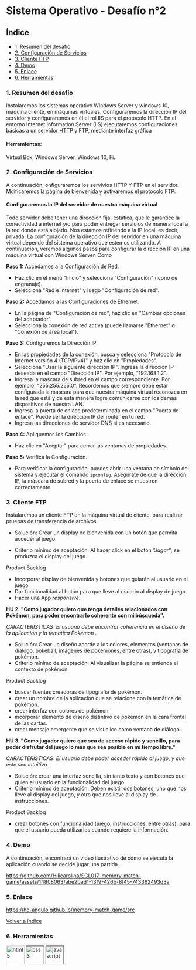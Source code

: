 <a name="top"></a>
# Sistema Operativo - Desafío n°2

## Índice

- [1. Resumen del desafío](#item1)
- [2. Configuración de Servicios](#item2)
- [3. Cliente FTP](#item3)
- [4. Demo](#item4)
- [5. Enlace](#item5)
- [6. Herramientas](#item6) 

<a name="item1"></a>
### 1. Resumen del desafío
Instalaremos los sistemas operativo Windows Server y windows 10, máquina cliente, en máquinas virtuales. Configuraremos la dirección IP del servidor y configuraremos en él el rol IIS para el protocolo HTTP. 
En el entorno Internet Information Server (IIS) ejecutaremos configuraciones básicas a un servidor HTTP y FTP, mediante interfaz gráfica



#### Herramientas:
Virtual Box, Windows Server, Windows 10, Fi.

<a name="item2"></a>
### 2. Configuración de Servicios
A continuación, onfiguraremos los servivios HTTP Y FTP en el servidor. Mdificaremos la página de bienvenida y activaremos el protocolo FTP.

#### Configuraremos la IP del servidor de nuestra máquina virtual
Todo servidor debe tener una dirección fija, estática, que le garantice la conectividad a internet y/o para poder entregar servicios de manera local a la red donde está alojado. Nos estamos refiriendo a la IP local, es decir, privada. La configuración de la dirección IP del servidor en una máquina virtual depende del sistema operativo que estemos utilizando. A continuación, veremos algunos pasos para configurar la dirección IP en una máquina virtual con Windows Server. Como 

**Paso 1:** Accedamos a la Configuración de Red.
* Haz clic en el menú "Inicio" y selecciona "Configuración" (icono de engranaje).
* Selecciona "Red e Internet" y luego "Configuración de red".

**Paso 2:** Accedamos a las Configuraciones de Ethernet.
* En la página de "Configuración de red", haz clic en "Cambiar opciones del
adaptador".
* Selecciona la conexión de red activa (puede llamarse "Ethernet" o
"Conexión de área local").

**Paso 3:** Configuremos la Dirección IP.
* En las propiedades de la conexión, busca y selecciona "Protocolo de
Internet versión 4 (TCP/IPv4)" y haz clic en "Propiedades".
* Selecciona "Usar la siguiente dirección IP".
   Ingresa la dirección IP deseada en el campo "Dirección IP". Por
ejemplo, "192.168.1.2".
* Ingresa la máscara de subred en el campo correspondiente. Por
ejemplo, "255.255.255.0". Recordemos que siempre debe estar configurada la mascara
para que nuestra máquina virtual reconozca en la red que está y de esta manera logre comunicarse con los demás dispositivos de nuestra LAN.
* Ingresa la puerta de enlace predeterminada en el campo "Puerta de
enlace". Puede ser la dirección IP del router en tu red.
* Ingresa las direcciones de servidor DNS si es necesario.

**Paso 4:** Apliquemos los Cambios.
* Haz clic en "Aceptar" para cerrar las ventanas de propiedades.

**Paso 5:** Verifica la Configuración.
* Para verificar la configuración, puedes abrir una ventana de símbolo del
sistema y ejecutar el comando `ipconfig`. Asegúrate de que la dirección IP,
la máscara de subred y la puerta de enlace se muestren correctamente.




<a name="item3"></a>
### 3. Cliente FTP
Instalaremos un cliente FTP en la máquina virtual de cliente, para realizar pruebas de transferencia de archivos.





* Solución: Crear un display de bienvenida con un botón que permita acceder al juego.

* Criterio mínimo de aceptación: Al hacer click en el botón _"Jugar"_, se produzca el display del juego.

Product Backlog
- Incorporar display de bienvenida y botones que guiarán al usuario en el juego.
- Dar funcionalidad al botón para que lleve al usuario al display de juego.
- Hacer una App _responsive_.


**HU 2. "Como jugador quiero que tenga detalles relacionados con Pokémon, para poder encontrarlo coherente con mi búsqueda".**

_CARACTERÍSTICAS: El usuario debe encontrar coherencia en el diseño de la aplicación y la tematica Pokémon ._

* Solución: Crear un diseño acorde a los colores, elementos (ventanas de diálogo, pokeball, imágenes de pokemones, entre otras), y tipografía de pokémon.
* Criterio mínimo de aceptación: Al visualizar la página se entienda el contexto de pokémon.

Product Backlog
- buscar fuentes creadoras de tipografia de pokémon. 
- crear un nombre de la aplicación que se relacione con la temática de pokémon.
- crear interfaz con colores de pokémon
- incorporar elemento de diseño distintivo de pokémon en la cara frontal de las cartas.
- crear mensaje emergente que se visualice como ventana de diálogo.


**HU 3. "Como jugador quiero que sea de acceso rápido y sencillo, para poder disfrutar del juego lo más que sea posible en mi tiempo libre."**

_CARACTERÍSTICAS: El usuario debe poder acceder rápido al juego, y que este sea intuitivo ._
* Solución: crear una interfaz sencilla, sin tanto texto y con botones que guien al usuario en la funcionalidad del juego.
* Criterio mínimo de aceptación: Deben existir dos botones, uno que nos lleve al display del juego, y otro que nos lleve al display de instrucciones.

Product Backlog
- crear botones con funcionalidad (juego, instrucciones, entre otras), para que el usuario pueda utilizarlos cuando requiere la información.

<a name="item4"></a>
### 4. Demo
A continuación, encontrará un video ilustrativo de cómo se ejecuta la aplicación cuando se decide jugar una partida.

https://github.com/Hilicarolina/SCL017-memory-match-game/assets/14808063/abe2bad1-13f9-426b-8f45-743362493d3a


<a name="item5"></a>
### 5. Enlace
https://hc-angulo.github.io/memory-match-game/src 

[Volver a índice](#top)

<a name="item6"></a>
### 6. Herramientas
<p align="left>
 <a href="" target="_blank">
            <img src="https://cdn.jsdelivr.net/gh/devicons/devicon/icons/html5/html5-original.svg" alt="html5" width="50" height="50"/>
<a href="" target="_blank">            
            <img src="https://cdn.jsdelivr.net/gh/devicons/devicon/icons/css3/css3-original.svg" alt="css3" width="50" height="50"/></a>
           </a>
 <a href="" target="_blank">      
    <img src="https://cdn.jsdelivr.net/gh/devicons/devicon/icons/javascript/javascript-original.svg" alt="javascript" width="50" height="50"/></a>
 </p>


